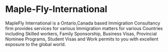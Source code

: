 # Maple-Fly-International
MapleFly International is a Ontario,Canada based Immigration Consultancy firm provides services for various Immigration matters for various Countries including Skilled workers, Family Sponsorship, Business Visas, Provincial Nominee Programs, Student Visas and Work permits to you with excellent exposure to the global world.
